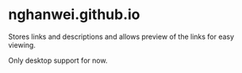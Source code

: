 # nghanwei.github.io
Stores links and descriptions and allows preview of the links for easy viewing.

Only desktop support for now.
